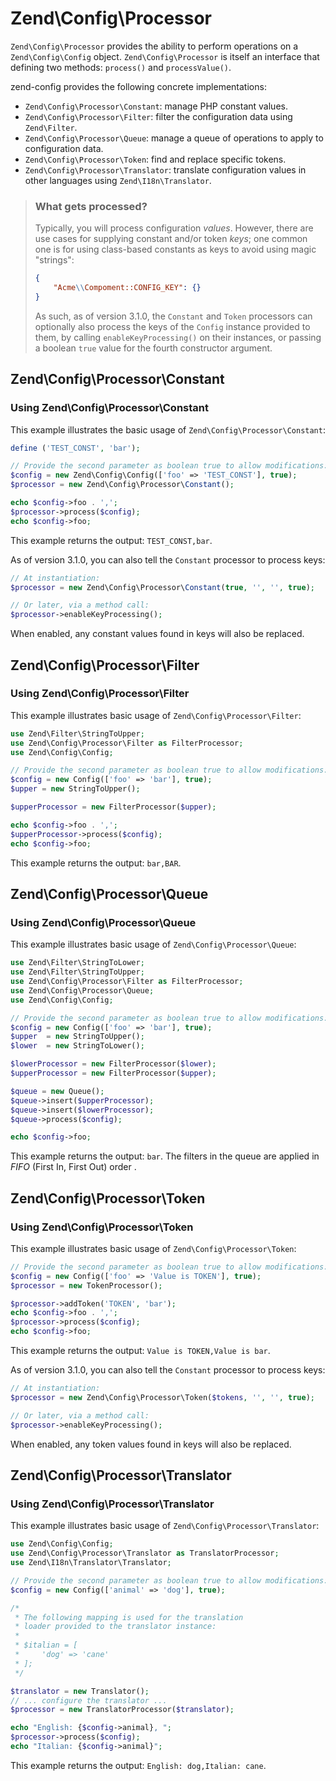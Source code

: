 # Zend\\Config\\Processor

`Zend\Config\Processor` provides the ability to perform operations on a
`Zend\Config\Config` object. `Zend\Config\Processor` is itself an interface that
defining two methods: `process()` and `processValue()`.

zend-config provides the following concrete implementations:

- `Zend\Config\Processor\Constant`: manage PHP constant values.
- `Zend\Config\Processor\Filter`: filter the configuration data using `Zend\Filter`.
- `Zend\Config\Processor\Queue`: manage a queue of operations to apply to configuration data.
- `Zend\Config\Processor\Token`: find and replace specific tokens.
- `Zend\Config\Processor\Translator`: translate configuration values in other languages using `Zend\I18n\Translator`.

> ### What gets processed?
>
> Typically, you will process configuration _values_. However, there are use
> cases for supplying constant and/or token _keys_; one common one is for
> using class-based constants as keys to avoid using magic "strings":
>
> ```json
> {
>     "Acme\\Compoment::CONFIG_KEY": {}
> }
> ```
>
> As such, as of version 3.1.0, the `Constant` and `Token` processors can
> optionally also process the keys of the `Config` instance provided to them, by
> calling `enableKeyProcessing()` on their instances, or passing a boolean
> `true` value for the fourth constructor argument.

## Zend\\Config\\Processor\\Constant

### Using Zend\\Config\\Processor\\Constant

This example illustrates the basic usage of `Zend\Config\Processor\Constant`:

```php
define ('TEST_CONST', 'bar');

// Provide the second parameter as boolean true to allow modifications:
$config = new Zend\Config\Config(['foo' => 'TEST_CONST'], true);
$processor = new Zend\Config\Processor\Constant();

echo $config->foo . ',';
$processor->process($config);
echo $config->foo;
```

This example returns the output: `TEST_CONST,bar`.

As of version 3.1.0, you can also tell the `Constant` processor to process keys:

```php
// At instantiation:
$processor = new Zend\Config\Processor\Constant(true, '', '', true);

// Or later, via a method call:
$processor->enableKeyProcessing();
```

When enabled, any constant values found in keys will also be replaced.

## Zend\\Config\\Processor\\Filter

### Using Zend\\Config\\Processor\\Filter

This example illustrates basic usage of `Zend\Config\Processor\Filter`:

```php
use Zend\Filter\StringToUpper;
use Zend\Config\Processor\Filter as FilterProcessor;
use Zend\Config\Config;

// Provide the second parameter as boolean true to allow modifications:
$config = new Config(['foo' => 'bar'], true);
$upper = new StringToUpper();

$upperProcessor = new FilterProcessor($upper);

echo $config->foo . ',';
$upperProcessor->process($config);
echo $config->foo;
```

This example returns the output: `bar,BAR`.

## Zend\\Config\\Processor\\Queue

### Using Zend\\Config\\Processor\\Queue

This example illustrates basic usage of `Zend\Config\Processor\Queue`:

```php
use Zend\Filter\StringToLower;
use Zend\Filter\StringToUpper;
use Zend\Config\Processor\Filter as FilterProcessor;
use Zend\Config\Processor\Queue;
use Zend\Config\Config;

// Provide the second parameter as boolean true to allow modifications:
$config = new Config(['foo' => 'bar'], true);
$upper  = new StringToUpper();
$lower  = new StringToLower();

$lowerProcessor = new FilterProcessor($lower);
$upperProcessor = new FilterProcessor($upper);

$queue = new Queue();
$queue->insert($upperProcessor);
$queue->insert($lowerProcessor);
$queue->process($config);

echo $config->foo;
```

This example returns the output: `bar`. The filters in the queue are applied in
*FIFO* (First In, First Out) order .

## Zend\\Config\\Processor\\Token

### Using Zend\\Config\\Processor\\Token

This example illustrates basic usage of `Zend\Config\Processor\Token`:

```php
// Provide the second parameter as boolean true to allow modifications:
$config = new Config(['foo' => 'Value is TOKEN'], true);
$processor = new TokenProcessor();

$processor->addToken('TOKEN', 'bar');
echo $config->foo . ',';
$processor->process($config);
echo $config->foo;
```

This example returns the output: `Value is TOKEN,Value is bar`.

As of version 3.1.0, you can also tell the `Constant` processor to process keys:

```php
// At instantiation:
$processor = new Zend\Config\Processor\Token($tokens, '', '', true);

// Or later, via a method call:
$processor->enableKeyProcessing();
```

When enabled, any token values found in keys will also be replaced.

## Zend\\Config\\Processor\\Translator

### Using Zend\\Config\\Processor\\Translator

This example illustrates basic usage of `Zend\Config\Processor\Translator`:

```php
use Zend\Config\Config;
use Zend\Config\Processor\Translator as TranslatorProcessor;
use Zend\I18n\Translator\Translator;

// Provide the second parameter as boolean true to allow modifications:
$config = new Config(['animal' => 'dog'], true);

/*
 * The following mapping is used for the translation
 * loader provided to the translator instance:
 *
 * $italian = [
 *     'dog' => 'cane'
 * ];
 */

$translator = new Translator();
// ... configure the translator ...
$processor = new TranslatorProcessor($translator);

echo "English: {$config->animal}, ";
$processor->process($config);
echo "Italian: {$config->animal}";
```

This example returns the output: `English: dog,Italian: cane`.
